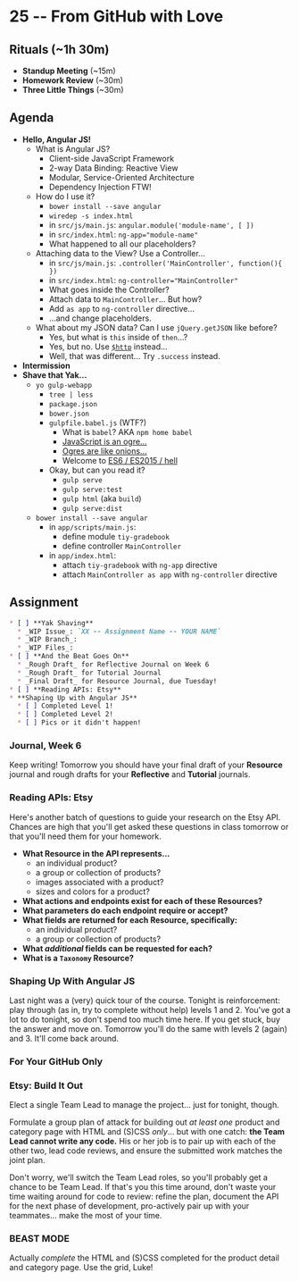# 25 -- From GitHub with Love

## Rituals (~1h 30m)

* **Standup Meeting** (~15m)
* **Homework Review** (~30m)
* **Three Little Things** (~30m)

## Agenda

* **Hello, Angular JS!**
  * What is Angular JS?
    * Client-side JavaScript Framework
    * 2-way Data Binding: Reactive View
    * Modular, Service-Oriented Architecture
    * Dependency Injection FTW!
  * How do I use it?
    * `bower install --save angular`
    * `wiredep -s index.html`
    * in `src/js/main.js`: `angular.module('module-name', [ ])`
    * in `src/index.html`: `ng-app="module-name"`
    * What happened to all our placeholders?
  * Attaching data to the View? Use a Controller...
    * in `src/js/main.js`: `.controller('MainController', function(){ })`
    * in `src/index.html`: `ng-controller="MainController"`
    * What goes inside the Controller?
    * Attach data to `MainController`... But how?
    * Add `as app` to `ng-controller` directive...
    * ...and change placeholders.
  * What about my JSON data? Can I use `jQuery.getJSON` like before?
    * Yes, but what is `this` inside of `then`...?
    * Yes, but no. Use [`$http`](https://docs.angularjs.org/api/ng/service/$http) instead...
    * Well, that was different... Try `.success` instead.
* **Intermission**
* **Shave that Yak...**
  * `yo gulp-webapp`
    * `tree | less`
    * `package.json`
    * `bower.json`
    * `gulpfile.babel.js` (WTF?)
      * What is `babel`? AKA `npm home babel`
      * [JavaScript is an ogre...](https://en.wikipedia.org/wiki/ECMAScript)
      * [Ogres are like onions...](http://shaunlebron.github.io/solar-system-of-js/#0)
      * Welcome to [ES6 / ES2015 / hell](https://babeljs.io/docs/learn-es2015/)
    * Okay, but can you read it?
      * `gulp serve`
      * `gulp serve:test`
      * `gulp html` (aka `build`)
      * `gulp serve:dist`
  * `bower install --save angular`
    * in `app/scripts/main.js`:
      * define module `tiy-gradebook`
      * define controller `MainController`
    * in `app/index.html`:
      * attach `tiy-gradebook` with `ng-app` directive
      * attach `MainController as app` with `ng-controller` directive

## Assignment

```markdown
* [ ] **Yak Shaving**
  * _WIP Issue_: `XX -- Assignment Name -- YOUR NAME`
  * _WIP Branch_:
  * _WIP Files_:
* [ ] **And the Beat Goes On**
  * _Rough Draft_ for Reflective Journal on Week 6
  * _Rough Draft_ for Tutorial Journal
  * _Final Draft_ for Resource Journal, due Tuesday!
* [ ] **Reading APIs: Etsy**
* **Shaping Up with Angular JS**
  * [ ] Completed Level 1!
  * [ ] Completed Level 2!
  * [ ] Pics or it didn't happen!
```

### Journal, Week 6
Keep writing! Tomorrow you should have your final draft of your **Resource** journal and rough drafts for your **Reflective** and **Tutorial** journals.

### Reading APIs: Etsy

Here's another batch of questions to guide your research on the Etsy API. Chances are high that you'll get asked these questions in class tomorrow or that you'll need them for your homework.

  * **What Resource in the API represents...**
    * an individual product?
    * a group or collection of products?
    * images associated with a product?
    * sizes and colors for a product?
  * **What actions and endpoints exist for each of these Resources?**
  * **What parameters do each endpoint require or accept?**
  * **What fields are returned for each Resource, specifically:**
    * an individual product?
    * a group or collection of products?
  * **What _additional_ fields can be requested for each?**
  * **What is a `Taxonomy` Resource?**

### Shaping Up With Angular JS

Last night was a (very) quick tour of the course. Tonight is reinforcement: play through (as in, try to complete without help) levels 1 and 2. You've got a lot to do tonight, so don't spend too much time here. If you get stuck, buy the answer and move on. Tomorrow you'll do the same with levels 2 (again) and 3. It'll come back around.

### For Your GitHub Only

### Etsy: Build It Out

Elect a single Team Lead to manage the project... just for tonight, though.

Formulate a group plan of attack for building out _at least one_ product and category page with HTML and (S)CSS _only_... but with one catch: **the Team Lead cannot write any code.** His or her job is to pair up with each of the other two, lead code reviews, and ensure the submitted work matches the joint plan.

Don't worry, we'll switch the Team Lead roles, so you'll probably get a chance to be Team Lead. If that's you this time around, don't waste your time waiting around for code to review: refine the plan, document the API for the next phase of development, pro-actively pair up with your teammates... make the most of your time.

### BEAST MODE

Actually _complete_ the HTML and (S)CSS completed for the product detail and category page. Use the grid, Luke!
